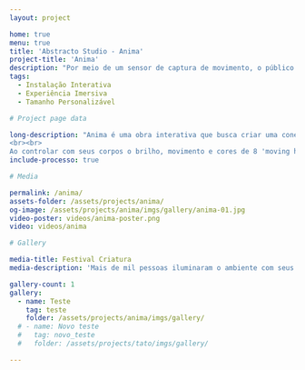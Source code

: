```yaml
---
layout: project

home: true
menu: true
title: 'Abstracto Studio - Anima'
project-title: 'Anima'
description: "Por meio de um sensor de captura de movimento, o público pôde controlar com seus corpos o brilho, movimento e cores de 8 'moving heads', dando vida às luzes que iluminaram a árvore central da cúpula de vidro do Museu Mineiro durante o Festival Criatura."
tags:
  - Instalação Interativa
  - Experiência Imersiva
  - Tamanho Personalizável

# Project page data

long-description: "Anima é uma obra interativa que busca criar uma conexão entre o humano e a natureza por meio da tecnologia. A presença do público dá vida às luzes da instalação e o movimento é a linguagem que permite o corpo se expandir para equipamentos tecnológicos, o ambiente ao redor e se conectar à natureza presente.
<br><br>
Ao controlar com seus corpos o brilho, movimento e cores de 8 'moving heads', os visitantes deram vida às luzes que iluminam a árvore central da cúpula de vidro do Museu Mineiro, em Belo Horizonte."
include-processo: true

# Media

permalink: /anima/
assets-folder: /assets/projects/anima/
og-image: /assets/projects/anima/imgs/gallery/anima-01.jpg
video-poster: videos/anima-poster.png
video: videos/anima

# Gallery

media-title: Festival Criatura
media-description: 'Mais de mil pessoas iluminaram o ambiente com seus movimentos durante o 3o Festival Criatura: Festival de Artes Integradas, realizado de 08 a 14 de Agosto de 2022'

gallery-count: 1
gallery:
  - name: Teste
    tag: teste
    folder: /assets/projects/anima/imgs/gallery/
  # - name: Novo teste
  #   tag: novo_teste
  #   folder: /assets/projects/tato/imgs/gallery/

---
```

